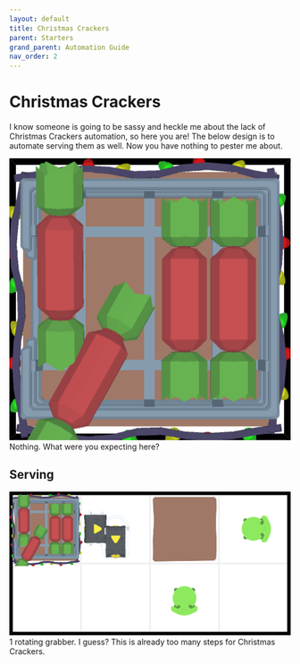 ```yaml
---
layout: default
title: Christmas Crackers
parent: Starters
grand_parent: Automation Guide
nav_order: 2
---
```


# Christmas Crackers

I know someone is going to be sassy and heckle me about the lack of Christmas Crackers automation, so here you are! The below design is to automate serving them as well. Now you have nothing to pester me about.

![christmas_crackers.png](</assets/images/guide/starters/christmas_crackers.png>)
    Nothing. What were you expecting here?

## Serving

![*Automation image of extra*](</assets/images/guide/starters/christmas_crackers_serving.png>)
    1 rotating grabber. I guess? This is already too many steps for Christmas Crackers.